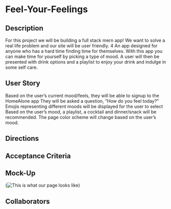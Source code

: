 # Feel-Your-Feelings

## Description
For this project we will be building a full stack mern app! We want to solve a real life problem and our site will be user friendly. 4
An app designed for anyone who has a hard time finding time for themselves. With this app you can make time for yourself by picking a type of mood. A user will then be presented with drink options and a playlist to enjoy your drink and indulge in some self care.

## User Story
Based on the user’s current mood/feels, they will be able to signup to the HomeAlone app
They will be asked a question, “How do you feel today?”
Emojis representing different moods will be displayed for the user to select
Based on the user’s mood, a playlist, a cocktail and dinner/snack will be recommended. 
The page color scheme will change based on the user’s mood.

## Directions 

## Acceptance Criteria


## Mock-Up 
(![This is what our page looks like ](./Assets/home.png))

## Collaborators 

